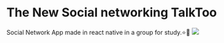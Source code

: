 <h1>The New Social networking TalkToo</h1>
Social Network App made in react native in a group for study.⭐🤖
<img src=[caminho até a imagem](https://amenteemaravilhosa.com.br/wp-content/uploads/2019/09/desejo-de-aparecer-nas-redes-sociais-370x247.jpg)>
